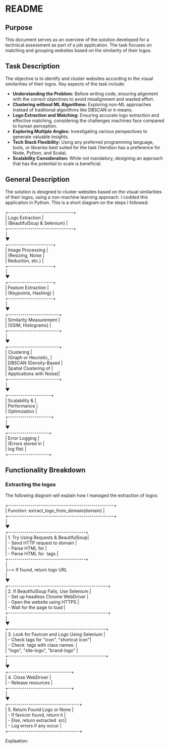 # README

## Purpose
This document serves as an overview of the solution developed for a technical assessment as part of a job application. The task focuses on matching and grouping websites based on the similarity of their logos.

## Task Description
The objective is to identify and cluster websites according to the visual similarities of their logos. Key aspects of the task include:

- **Understanding the Problem:** Before writing code, ensuring alignment with the correct objectives to avoid misalignment and wasted effort.
- **Clustering without ML Algorithms:** Exploring non-ML approaches instead of traditional algorithms like DBSCAN or k-means.
- **Logo Extraction and Matching:** Ensuring accurate logo extraction and effective matching, considering the challenges machines face compared to human perception.
- **Exploring Multiple Angles:** Investigating various perspectives to generate valuable insights.
- **Tech Stack Flexibility:** Using any preferred programming language, tools, or libraries best suited for the task (Veridion has a preference for Node, Python, and Scala).
- **Scalability Consideration:** While not mandatory, designing an approach that has the potential to scale is beneficial.

## General Description
The solution is designed to cluster websites based on the visual similarities of their logos, using a non-machine learning approach. I codded this application in Python. This is a short diagram on the steps I followed:

+--------------------------------+  
|  Logo Extraction               |  
|  (BeautifulSoup & Selenium)    |  
+--------------------------------+  
        │  
        ▼  
+----------------------+  
|  Image Processing    |  
| (Resizing, Noise     |  
|  Reduction, etc.)    |  
+----------------------+  
        │  
        ▼  
+----------------------+  
|  Feature Extraction  |  
| (Keypoints, Hashing) |  
+----------------------+  
        │  
        ▼  
+-------------------------+  
|  Similarity Measurement |  
| (SSIM, Histograms)      |  
+-------------------------+  
        │  
        ▼  
+-------------------------+  
|   Clustering            |  
| (Graph or Heuristic,    |  
| DBSCAN (Density-Based   |  
| Spatial Clustering of   |  
| Applications with Noise)|  
+-------------------------+  
        │  
        ▼  
+---------------------+  
| Scalability &       |  
| Performance         |  
| Optimization        |  
+---------------------+  
        │  
        ▼  
+--------------------+  
|  Error Logging     |  
| (Errors stored in  |  
|   log file)        |  
+--------------------+  

## Functionality Breakdown

### Extracting the logos

The following diagram will explain how I managed the extraction of logos:

+----------------------------------------------------+  
| Function: extract_logo_from_domain(domain)         |  
+----------------------------------------------------+  
        │  
        ▼  
+--------------------------------------+  
| 1. Try Using Requests & BeautifulSoup|  
| - Send HTTP request to domain        |  
| - Parse HTML for <link rel="icon">   |  
| - Parse HTML for <img> tags          |  
+--------------------------------------+  
        │  
        ├─> If found, return logo URL  
        │  
        ▼  
+-------------------------------------------------+   
| 2. If BeautifulSoup Fails, Use Selenium        |  
| - Set up headless Chrome WebDriver             |  
| - Open the website using HTTPS                 |  
| - Wait for the page to load                    |  
+-------------------------------------------------+  
        │  
        ▼  
+------------------------------------------------+  
| 3. Look for Favicon and Logo Using Selenium    |  
| - Check <link> tags for "icon", "shortcut icon"|  
| - Check <img> tags with class names:           |  
|   "logo", "site-logo", "brand-logo"            |  
+------------------------------------------------+  
        │  
        ▼  
+-------------------------------+  
| 4. Close WebDriver            |  
| - Release resources           |  
+-------------------------------+  
        │  
        ▼  
+-----------------------------------+  
| 5. Return Found Logo or None      |  
| - If favicon found, return it     |  
| - Else, return extracted <img> src|  
| - Log errors if any occur         |  
+-----------------------------------+  


Explaation:







